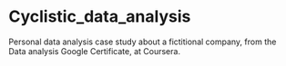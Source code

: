 # Cyclistic_data_analysis
Personal data analysis case study about a fictitional company, from the Data analysis Google Certificate, at Coursera.
